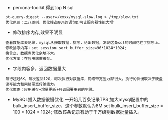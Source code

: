  - percona-toolkit 得到top N sql
 ```
pt-query-digest --user=/xxxx/mysql-slow.log > /tmp/slow.txt
优化原则：二八原则，优化掉占80%的语句即可让服务器性能大增
 ```
 
 - 修改排序内存,效果不明显
 ```
 查看数据库表记录，mysql从获取数据，排序，给出数据，发现这条sql的时间花在了排序上。
 修改排序内存：set session sort_buffer_size=96*1024*1024;
 换言之，数据库优化余地不大。
 优化方案：在应用端做缓存。
 ```
 
 - 字段内容多，返回数据量大
 ```
 每行超过6K，每次返回12G，每次执行对数据库，网络带宽压力都很大，执行的快慢取决于硬盘读写能力和网络带宽传输能力。
 优化策略：应用缓存+增量更新+只返回要用到的字段。
 ```

- MySQL插入数据很慢优化
一开始几百条记录TPS
加大mysql配置中的bulk_insert_buffer_size，这个参数默认为8M
set bulk_insert_buffer_size = 100 * 1024 * 1024;
修改该条记录有助于千万级别数据批量插入。
